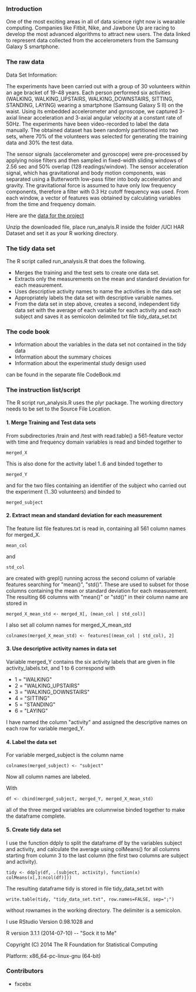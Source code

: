 ### Introduction

One of the most exciting areas in all of data science right now is wearable computing. Companies like Fitbit, Nike, and Jawbone Up are racing to develop the most advanced algorithms to attract new users. The data linked to represent data collected from the accelerometers from the Samsung Galaxy S smartphone. 

### The raw data
Data Set Information:

The experiments have been carried out with a group of 30 volunteers within an age bracket of 19-48 years. Each person performed six activities (WALKING, WALKING_UPSTAIRS, WALKING_DOWNSTAIRS, SITTING, STANDING, LAYING) wearing a smartphone (Samsung Galaxy S II) on the waist. Using its embedded accelerometer and gyroscope, we captured 3-axial linear acceleration and 3-axial angular velocity at a constant rate of 50Hz. The experiments have been video-recorded to label the data manually. The obtained dataset has been randomly partitioned into two sets, where 70% of the volunteers was selected for generating the training data and 30% the test data.

The sensor signals (accelerometer and gyroscope) were pre-processed by applying noise filters and then sampled in fixed-width sliding windows of 2.56 sec and 50% overlap (128 readings/window). The sensor acceleration signal, which has gravitational and body motion components, was separated using a Butterworth low-pass filter into body acceleration and gravity. The gravitational force is assumed to have only low frequency components, therefore a filter with 0.3 Hz cutoff frequency was used. From each window, a vector of features was obtained by calculating variables from the time and frequency domain.

Here are the [data for the project](https://d396qusza40orc.cloudfront.net/getdata%2Fprojectfiles%2FUCI%20HAR%20Dataset.zip) 
 
Unzip the downloaded file, place run_analyis.R inside the folder /UCI HAR Dataset and set it as your R working directory.  
 
### The tidy data set
The R script called run_analysis.R that does the following. 

* Merges the training and the test sets to create one data set.
* Extracts only the measurements on the mean and standard deviation for each measurement. 
* Uses descriptive activity names to name the activities in the data set
* Appropriately labels the data set with descriptive variable names. 
* From the data set in step above, creates a second, independent tidy data set with the average of each variable for each activity and each subject and saves it as semicolon delimited txt file tidy_data_set.txt 

### The code book
* Information about the variables in the data set not contained in the tidy data 
* Information about the summary choices
* Information about the experimental study design used

can be found in the separate file CodeBook.md


### The instruction list/script
The R script run_analysis.R uses the plyr package.
The working directory needs to be set to the Source File Location. 

#### 1. Merge Training and Test data sets

From subdirectories /train and /test with read.table() a 561-feature vector with time and frequency domain variables is
read and binded together to 

    merged_X
This is also done for the activity label 1..6 and binded together to 

    merged_Y 
and for the two files containing an identifier of the subject who carried out the experiment (1..30 volunteers) and binded to     
 
    merged_subject

#### 2. Extract mean and standard deviation for each measurement

The feature list file features.txt is read in, containing all 561 column names for merged_X.

    mean_col
    
and
    
    std_col
are created with grepl() running across the second column of variable features searching for "mean()", "std()". 
These are used to subset for those columns containing the mean or standard deviation for each measurement.
The resulting 66 columns with "mean()" or "std()" in their column name are stored in

    merged_X_mean_std <- merged_X[, (mean_col | std_col)]     
 
I also set all column names for merged_X_mean_std

    colnames(merged_X_mean_std) <- features[(mean_col | std_col), 2]
    
#### 3. Use descriptive activity names in data set
Variable merged_Y contains the six activity labels that are given in file activity_labels.txt, and 1 to 6 correspond with

* 1 = "WALKING"
* 2 = "WALKING_UPSTAIRS"
* 3 = "WALKING_DOWNSTAIRS"
* 4 = "SITTING"
* 5 = "STANDING"
* 6 = "LAYING"

I have named the column "activity" and assigned the descriptive names on each row for variable merged_Y. 

#### 4. Label the data set
For variable merged_subject is the column name

    colnames(merged_subject) <- "subject"
    
Now all column names are labeled.

With

    df <- cbind(merged_subject, merged_Y, merged_X_mean_std)
   
   
all of the three merged variables are columnwise binded together to make the dataframe complete.

#### 5. Create tidy data set
I use the function ddply to split the dataframe df by the variables subject and activity, and calculate the average using colMeans()
for all columns starting from column 3 to the last column (the first two columns are subject and activity).

    tidy <- ddply(df, .(subject, activity), function(x) colMeans(x[,3:ncol(df)]))
    
The resulting dataframe tidy is stored in file tidy_data_set.txt with

    write.table(tidy, "tidy_data_set.txt", row.names=FALSE, sep=";")

without rownames in the working directory. The delimiter is a semicolon.
 
 

I use RStudio Version 0.98.1028 and

R version 3.1.1 (2014-07-10) -- "Sock it to Me"

Copyright (C) 2014 The R Foundation for Statistical Computing

Platform: x86_64-pc-linux-gnu (64-bit)
 

### Contributors

* fxcebx
